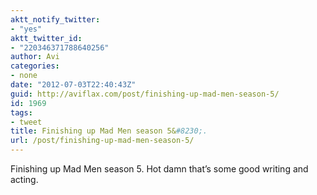 ```yaml
---
aktt_notify_twitter:
- "yes"
aktt_twitter_id:
- "220346371788640256"
author: Avi
categories:
- none
date: "2012-07-03T22:40:43Z"
guid: http://aviflax.com/post/finishing-up-mad-men-season-5/
id: 1969
tags:
- tweet
title: Finishing up Mad Men season 5&#8230;.
url: /post/finishing-up-mad-men-season-5/
---
```

Finishing up Mad Men season 5. Hot damn that’s some good writing and acting.
